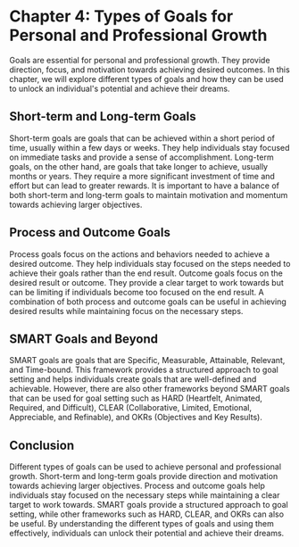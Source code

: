 Chapter 4: Types of Goals for Personal and Professional Growth
==============================================================

Goals are essential for personal and professional growth. They provide direction, focus, and motivation towards achieving desired outcomes. In this chapter, we will explore different types of goals and how they can be used to unlock an individual's potential and achieve their dreams.

Short-term and Long-term Goals
------------------------------

Short-term goals are goals that can be achieved within a short period of time, usually within a few days or weeks. They help individuals stay focused on immediate tasks and provide a sense of accomplishment. Long-term goals, on the other hand, are goals that take longer to achieve, usually months or years. They require a more significant investment of time and effort but can lead to greater rewards. It is important to have a balance of both short-term and long-term goals to maintain motivation and momentum towards achieving larger objectives.

Process and Outcome Goals
-------------------------

Process goals focus on the actions and behaviors needed to achieve a desired outcome. They help individuals stay focused on the steps needed to achieve their goals rather than the end result. Outcome goals focus on the desired result or outcome. They provide a clear target to work towards but can be limiting if individuals become too focused on the end result. A combination of both process and outcome goals can be useful in achieving desired results while maintaining focus on the necessary steps.

SMART Goals and Beyond
----------------------

SMART goals are goals that are Specific, Measurable, Attainable, Relevant, and Time-bound. This framework provides a structured approach to goal setting and helps individuals create goals that are well-defined and achievable. However, there are also other frameworks beyond SMART goals that can be used for goal setting such as HARD (Heartfelt, Animated, Required, and Difficult), CLEAR (Collaborative, Limited, Emotional, Appreciable, and Refinable), and OKRs (Objectives and Key Results).

Conclusion
----------

Different types of goals can be used to achieve personal and professional growth. Short-term and long-term goals provide direction and motivation towards achieving larger objectives. Process and outcome goals help individuals stay focused on the necessary steps while maintaining a clear target to work towards. SMART goals provide a structured approach to goal setting, while other frameworks such as HARD, CLEAR, and OKRs can also be useful. By understanding the different types of goals and using them effectively, individuals can unlock their potential and achieve their dreams.
